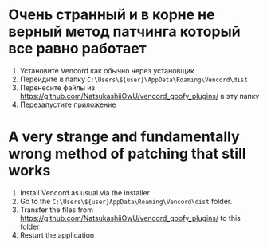 # Очень странный и в корне не верный метод патчинга который все равно работает

1. Установите Vencord как обычно через установщик
2. Перейдите в папку `C:\Users\${user}\AppData\Roaming\Vencord\dist`
3. Перенесите файлы из https://github.com/NatsukashiiOwU/vencord_goofy_plugins/ в эту папку
4. Перезапустите приложение

# A very strange and fundamentally wrong method of patching that still works

1. Install Vencord as usual via the installer
2. Go to the `C:\Users\${user}AppData\Roaming\Vencord\dist` folder.
3. Transfer the files from https://github.com/NatsukashiiOwU/vencord_goofy_plugins/ to this folder
4. Restart the application
